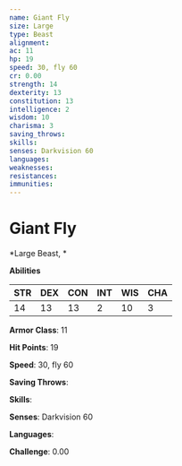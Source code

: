 ```yaml
---
name: Giant Fly
size: Large
type: Beast
alignment: 
ac: 11
hp: 19
speed: 30, fly 60
cr: 0.00
strength: 14
dexterity: 13
constitution: 13
intelligence: 2
wisdom: 10
charisma: 3
saving_throws: 
skills: 
senses: Darkvision 60
languages: 
weaknesses:
resistances:
immunities:
---
```


# Giant Fly

*Large Beast, *

**Abilities**

| STR | DEX | CON | INT | WIS | CHA |
| --- | --- | --- | --- | --- | --- |
| 14 | 13 | 13 | 2 | 10 | 3 |

**Armor Class**: 11

**Hit Points**: 19

**Speed**: 30, fly 60

**Saving Throws**: 

**Skills**: 

**Senses**: Darkvision 60

**Languages**: 

**Challenge**: 0.00

